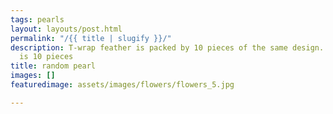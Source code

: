 ```yaml
---
tags: pearls
layout: layouts/post.html
permalink: "/{{ title | slugify }}/"
description: T-wrap feather is packed by 10 pieces of the same design. <br> 1 unit
  is 10 pieces
title: random pearl
images: []
featuredimage: assets/images/flowers/flowers_5.jpg

---
```

